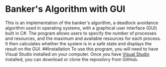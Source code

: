 # Banker's Algorithm with GUI
This is an implementation of the banker's algorithm, a deadlock avoidance algorithm used in operating systems, with a graphical user interface (GUI) built in C#. The program allows users to specify the number of processes and resources, and the maximum and available resources for each process. It then calculates whether the system is in a safe state and displays the result on the GUI.
##Installation
To use this program, you will need to have Visual Studio installed on your computer. Once you have [Visual Studio](https://visualstudio.microsoft.com/) installed, you can download or clone the repository from GitHub.
